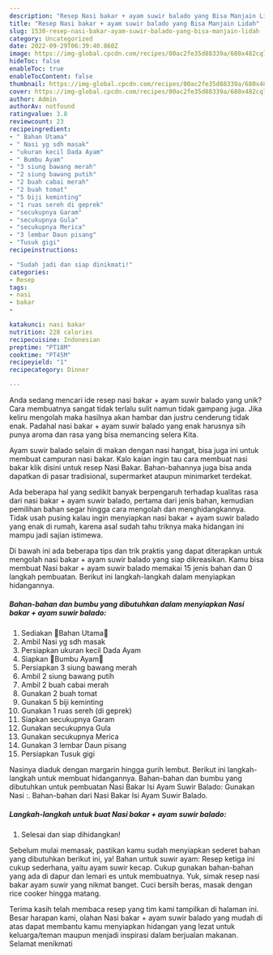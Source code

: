 ```yaml
---
description: "Resep Nasi bakar + ayam suwir balado yang Bisa Manjain Lidah"
title: "Resep Nasi bakar + ayam suwir balado yang Bisa Manjain Lidah"
slug: 1530-resep-nasi-bakar-ayam-suwir-balado-yang-bisa-manjain-lidah
category: Uncategorized
date: 2022-09-29T06:39:40.860Z
image: https://img-global.cpcdn.com/recipes/00ac2fe35d88339a/680x482cq70/nasi-bakar-ayam-suwir-balado-foto-resep-utama.jpg
hideToc: false
enableToc: true
enableTocContent: false
thumbnail: https://img-global.cpcdn.com/recipes/00ac2fe35d88339a/680x482cq70/nasi-bakar-ayam-suwir-balado-foto-resep-utama.jpg
cover: https://img-global.cpcdn.com/recipes/00ac2fe35d88339a/680x482cq70/nasi-bakar-ayam-suwir-balado-foto-resep-utama.jpg
author: Admin
authorAv: notfound
ratingvalue: 3.8
reviewcount: 23
recipeingredient:
- " Bahan Utama"
- " Nasi yg sdh masak"
- "ukuran kecil Dada Ayam"
- " Bumbu Ayam"
- "3 siung bawang merah"
- "2 siung bawang putih"
- "2 buah cabai merah"
- "2 buah tomat"
- "5 biji keminting"
- "1 ruas sereh di geprek"
- "secukupnya Garam"
- "secukupnya Gula"
- "secukupnya Merica"
- "3 lembar Daun pisang"
- "Tusuk gigi"
recipeinstructions:

- "Sudah jadi dan siap dinikmati!"
categories:
- Resep
tags:
- nasi
- bakar
- 

katakunci: nasi bakar  
nutrition: 228 calories
recipecuisine: Indonesian
preptime: "PT18M"
cooktime: "PT45M"
recipeyield: "1"
recipecategory: Dinner

---
```





Anda sedang mencari ide resep nasi bakar + ayam suwir balado yang unik? Cara membuatnya sangat tidak terlalu sulit namun tidak gampang juga. Jika keliru mengolah maka hasilnya akan hambar dan justru cenderung tidak enak. Padahal nasi bakar + ayam suwir balado yang enak harusnya sih punya aroma dan rasa yang bisa memancing selera Kita.





Ayam suwir balado selain di makan dengan nasi hangat, bisa juga ini untuk membuat campuran nasi bakar. Kalo kaian ingin tau cara membuat nasi bakar klik disini untuk resep Nasi Bakar. Bahan-bahannya juga bisa anda dapatkan di pasar tradisional, supermarket ataupun minimarket terdekat.

Ada beberapa hal yang sedikit banyak berpengaruh terhadap kualitas rasa dari nasi bakar + ayam suwir balado, pertama dari jenis bahan, kemudian pemilihan bahan segar hingga cara mengolah dan menghidangkannya. Tidak usah pusing kalau ingin menyiapkan nasi bakar + ayam suwir balado yang enak di rumah, karena asal sudah tahu triknya maka hidangan ini mampu jadi sajian istimewa.






Di bawah ini ada beberapa tips dan trik praktis yang dapat diterapkan untuk mengolah nasi bakar + ayam suwir balado yang siap dikreasikan. Kamu bisa membuat Nasi bakar + ayam suwir balado memakai 15 jenis bahan dan 0 langkah pembuatan. Berikut ini langkah-langkah dalam menyiapkan hidangannya.

<!--inarticleads1-->

##### Bahan-bahan dan bumbu yang dibutuhkan dalam menyiapkan Nasi bakar + ayam suwir balado:

1. Sediakan  🍃Bahan Utama🍃
1. Ambil  Nasi yg sdh masak
1. Persiapkan ukuran kecil Dada Ayam
1. Siapkan  🍃Bumbu Ayam🍃
1. Persiapkan 3 siung bawang merah
1. Ambil 2 siung bawang putih
1. Ambil 2 buah cabai merah
1. Gunakan 2 buah tomat
1. Gunakan 5 biji keminting
1. Gunakan 1 ruas sereh (di geprek)
1. Siapkan secukupnya Garam
1. Gunakan secukupnya Gula
1. Gunakan secukupnya Merica
1. Gunakan 3 lembar Daun pisang
1. Persiapkan Tusuk gigi


Nasinya diaduk dengan margarin hingga gurih lembut. Berikut ini langkah-langkah untuk membuat hidangannya. Bahan-bahan dan bumbu yang dibutuhkan untuk pembuatan Nasi Bakar Isi Ayam Suwir Balado: Gunakan Nasi :. Bahan-bahan dari Nasi Bakar Isi Ayam Suwir Balado. 

<!--inarticleads2-->

##### Langkah-langkah untuk buat Nasi bakar + ayam suwir balado:


1. Selesai dan siap dihidangkan!

Sebelum mulai memasak, pastikan kamu sudah menyiapkan sederet bahan yang dibutuhkan berikut ini, ya! Bahan untuk suwir ayam: Resep ketiga ini cukup sederhana, yaitu ayam suwir kecap. Cukup gunakan bahan-bahan yang ada di dapur dan lemari es untuk membuatnya. Yuk, simak resep nasi bakar ayam suwir yang nikmat banget. Cuci bersih beras, masak dengan rice cooker hingga matang. 

Terima kasih telah membaca resep yang tim kami tampilkan di halaman ini. Besar harapan kami, olahan Nasi bakar + ayam suwir balado yang mudah di atas dapat membantu kamu menyiapkan hidangan yang lezat untuk keluarga/teman maupun menjadi inspirasi dalam berjualan makanan. Selamat menikmati
